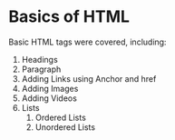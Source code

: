 # Basics of HTML

Basic HTML tags were covered, including: 

1. Headings
2. Paragraph
3. Adding Links using Anchor and href
4. Adding Images
5. Adding Videos
6. Lists 
    1. Ordered Lists
    2. Unordered Lists